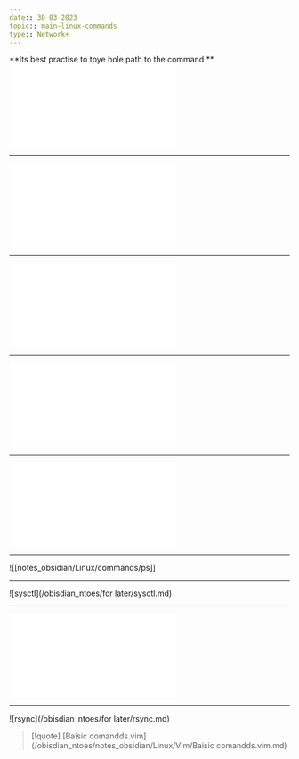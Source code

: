 ```yaml
---
date:: 30 03 2023
topic:: main-linux-commands
type:: Network+
---
```

**Its best practise to tpye hole path to the command **
![whereis](/obisdian_ntoes/notes_obsidian/Linux/commands/whereis.md)


---

![which](/obisdian_ntoes/notes_obsidian/Linux/commands/which.md)

---

![find](/obisdian_ntoes/notes_obsidian/Linux/commands/find.md)

---
![cat](/obisdian_ntoes/notes_obsidian/Linux/commands/cat.md)

---

![grep](/obisdian_ntoes/notes_obsidian/Linux/commands/grep.md)

---
![[notes_obsidian/Linux/commands/ps]]

---
![sysctl](/obisdian_ntoes/for later/sysctl.md)

---
![dmesg_command](/obisdian_ntoes/notes_obsidian/Linux/Kernel/dmesg_command.md)

--- 
 ![rsync](/obisdian_ntoes/for later/rsync.md)

>[!quote] [Baisic comandds.vim](/obisdian_ntoes/notes_obsidian/Linux/Vim/Baisic comandds.vim.md)